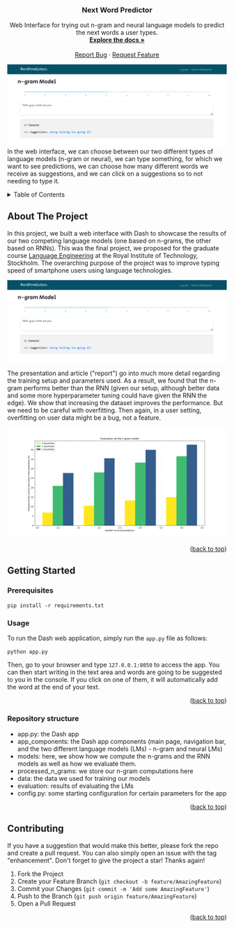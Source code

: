 <!-- Improved compatibility of back to top link: See: https://github.com/othneildrew/Best-README-Template/pull/73 -->
<a name="readme-top"></a>


<!-- PROJECT SHIELDS -->
<!--
*** I'm using markdown "reference style" links for readability.
*** Reference links are enclosed in brackets [ ] instead of parentheses ( ).
*** See the bottom of this document for the declaration of the reference variables
*** for contributors-url, forks-url, etc. This is an optional, concise syntax you may use.
*** https://www.markdownguide.org/basic-syntax/#reference-style-links

[![Contributors][contributors-shield]][contributors-url]
[![Forks][forks-shield]][forks-url]
[![Stargazers][stars-shield]][stars-url]
[![Issues][issues-shield]][issues-url]
[![MIT License][license-shield]][license-url]
[![LinkedIn][linkedin-shield]][linkedin-url]
-->


<!-- PROJECT LOGO -->
<br />
<div align="center">

<h3 align="center">Next Word Predictor</h3>

  <p align="center">
    Web Interface for trying out n-gram and neural language models to predict the next words a user types.
    <br />
    <a href="https://github.com/simondoebele/next-word-predictor"><strong>Explore the docs »</strong></a>
    <br />
    <br />
    <a href="https://github.com/simondoebele/next-word-predictor/issues">Report Bug</a>
    ·
    <a href="https://github.com/simondoebele/next-word-predictor/issues">Request Feature</a>
  </p>
</div>

![WebInterface](./images/interface-screen-shot.png)
In the web interface, we can choose between our two different types of language models (n-gram or neural), we can type something, for which we want to see predictions, we can choose how many different words we receive as suggestions, and we can click on a suggestions so to not needing to type it.


<!-- TABLE OF CONTENTS -->
<details>
  <summary>Table of Contents</summary>
  <ol>
    <li>
      <a href="#about-the-project">About The Project</a>
    </li>
    <li>
      <a href="#getting-started">Getting Started</a>
      <ul>
        <li><a href="#prerequisites">Prerequisites</a></li>
        <li><a href="#usage">Usage</a></li>
        <li><a href="#structure">Repository Structure</a></li>
      </ul>
    </li>
    <li><a href="#contributing">Contributing</a></li>
    <!-- <li><a href="#acknowledgments">Acknowledgments</a></li> -->
  </ol>
</details>



<!-- ABOUT THE PROJECT -->
## About The Project

In this project, we built a web interface with Dash to showcase the results of our two competing language models (one based on n-grams, the other based on RNNs). This was the final project, we proposed for the graduate course [Language Engineering](https://www.kth.se/student/kurser/kurs/DD2417?l=en) at the Royal Institute of Technology, Stockholm. The overarching purpose of the project was to improve typing speed of smartphone users using language technologies.

![WebInterface](./images/interface-screen-shot.png)

The presentation and article ("report") go into much more detail regarding the training setup and parameters used. As a result, we found that the n-gram performs better than the RNN (given our setup, although better data and some more hyperparameter tuning could have given the RNN the edge). We show that increasing the dataset improves the performance. But we need to be careful with overfitting. Then again, in a user setting, overfitting on user data might be a bug, not a feature.

![Results](./images/n_gram_dummy.png)



<p align="right">(<a href="#readme-top">back to top</a>)</p>




<!-- GETTING STARTED -->
## Getting Started

### Prerequisites

```
pip install -r requirements.txt
```


<!-- USAGE EXAMPLES -->
### Usage

To run the Dash web application, simply run the `app.py` file as follows:

```
python app.py
```

Then, go to your browser and type `127.0.0.1:8050` to access the app. You can then start writing in the text area and words are going to be suggested to you in the console. If you click on one of them, it will automatically add the word at the end of your text.

<p align="right">(<a href="#readme-top">back to top</a>)</p>



<!-- Repository Structure -->
### Repository structure

- app.py: the Dash app
- app_components: the Dash app components (main page, navigation bar, and the two different language models (LMs) - n-gram and neural LMs)
- models: here, we show how we compute the n-grams and the RNN models as well as how we evaluate them.
- processed_n_grams: we store our n-gram computations here
- data: the data we used for training our models
- evaluation: results of evaluating the LMs
- config.py: some starting configuration for certain parameters for the app


<p align="right">(<a href="#readme-top">back to top</a>)</p>



<!-- CONTRIBUTING -->
## Contributing

If you have a suggestion that would make this better, please fork the repo and create a pull request. You can also simply open an issue with the tag "enhancement".
Don't forget to give the project a star! Thanks again!

1. Fork the Project
2. Create your Feature Branch (`git checkout -b feature/AmazingFeature`)
3. Commit your Changes (`git commit -m 'Add some AmazingFeature'`)
4. Push to the Branch (`git push origin feature/AmazingFeature`)
5. Open a Pull Request

<p align="right">(<a href="#readme-top">back to top</a>)</p>





<!-- ACKNOWLEDGMENTS 
## Acknowledgments

* []() https://github.com/othneildrew/Best-README-Template/
* []()
* []()


<p align="right">(<a href="#readme-top">back to top</a>)</p>
-->


<!-- MARKDOWN LINKS & IMAGES -->
<!-- https://www.markdownguide.org/basic-syntax/#reference-style-links -->
[contributors-shield]: https://img.shields.io/github/contributors/github_username/repo_name.svg?style=for-the-badge
[contributors-url]: https://github.com/github_username/repo_name/graphs/contributors
[forks-shield]: https://img.shields.io/github/forks/github_username/repo_name.svg?style=for-the-badge
[forks-url]: https://github.com/github_username/repo_name/network/members
[stars-shield]: https://img.shields.io/github/stars/github_username/repo_name.svg?style=for-the-badge
[stars-url]: https://github.com/github_username/repo_name/stargazers
[issues-shield]: https://img.shields.io/github/issues/github_username/repo_name.svg?style=for-the-badge
[issues-url]: https://github.com/github_username/repo_name/issues
[license-shield]: https://img.shields.io/github/license/github_username/repo_name.svg?style=for-the-badge
[license-url]: https://github.com/github_username/repo_name/blob/master/LICENSE.txt
[linkedin-shield]: https://img.shields.io/badge/-LinkedIn-black.svg?style=for-the-badge&logo=linkedin&colorB=555
[linkedin-url]: https://linkedin.com/in/linkedin_username
[product-screenshot]: images/screenshot.png
[Next.js]: https://img.shields.io/badge/next.js-000000?style=for-the-badge&logo=nextdotjs&logoColor=white
[Next-url]: https://nextjs.org/
[React.js]: https://img.shields.io/badge/React-20232A?style=for-the-badge&logo=react&logoColor=61DAFB
[React-url]: https://reactjs.org/
[Vue.js]: https://img.shields.io/badge/Vue.js-35495E?style=for-the-badge&logo=vuedotjs&logoColor=4FC08D
[Vue-url]: https://vuejs.org/
[Angular.io]: https://img.shields.io/badge/Angular-DD0031?style=for-the-badge&logo=angular&logoColor=white
[Angular-url]: https://angular.io/
[Svelte.dev]: https://img.shields.io/badge/Svelte-4A4A55?style=for-the-badge&logo=svelte&logoColor=FF3E00
[Svelte-url]: https://svelte.dev/
[Laravel.com]: https://img.shields.io/badge/Laravel-FF2D20?style=for-the-badge&logo=laravel&logoColor=white
[Laravel-url]: https://laravel.com
[Bootstrap.com]: https://img.shields.io/badge/Bootstrap-563D7C?style=for-the-badge&logo=bootstrap&logoColor=white
[Bootstrap-url]: https://getbootstrap.com
[JQuery.com]: https://img.shields.io/badge/jQuery-0769AD?style=for-the-badge&logo=jquery&logoColor=white
[JQuery-url]: https://jquery.com 
